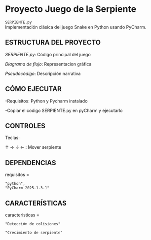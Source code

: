 # Proyecto Juego de la Serpiente 

`SERPIENTE.py`  
Implementación clásica del juego Snake en Python usando PyCharm.



## ESTRUCTURA DEL PROYECTO
*SERPIENTE.py*:        Código principal del juego


*Diagrama de flujo*:   Representacion gráfica


*Pseudocódigo*:         Descripción narrativa


## CÓMO EJECUTAR
-Requisitos: Python y Pycharm instalado

-Copiar el codigo SERPIENTE.py en pyCharm y ejecutarlo


##  CONTROLES

Teclas:


↑ → ↓ ← : Mover serpiente


##  DEPENDENCIAS
requisitos = 
    
    "python",
    "PyCharm 2025.1.3.1"


## CARACTERÍSTICAS
caracteristicas = 

    "Detección de colisiones"
    
    "Crecimiento de serpiente"


